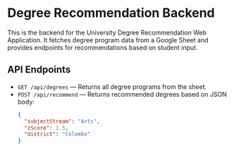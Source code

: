 # Degree Recommendation Backend

This is the backend for the University Degree Recommendation Web Application. It fetches degree program data from a Google Sheet and provides endpoints for recommendations based on student input.

## API Endpoints

- `GET /api/degrees` — Returns all degree programs from the sheet.
- `POST /api/recommend` — Returns recommended degrees based on JSON body:
  ```json
  {
    "subjectStream": "Arts",
    "zScore": 1.5,
    "district": "Colombo"
  }
  ```
